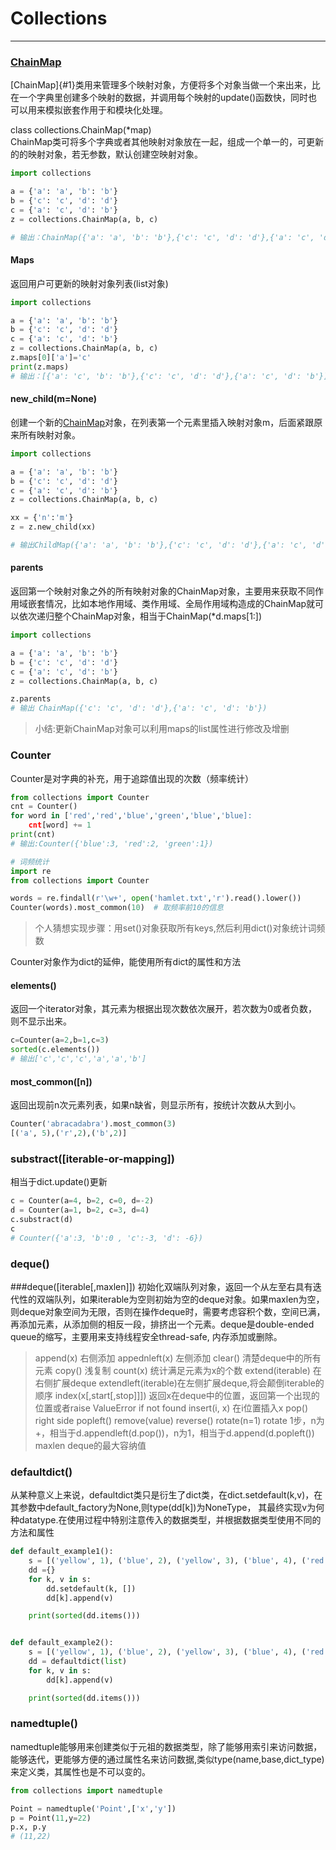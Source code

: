 # Collections

---

### [ChainMap](#chainmap)

[ChainMap]{#1}类用来管理多个映射对象，方便将多个对象当做一个来出来，比在一个字典里创建多个映射的数据，并调用每个映射的update\(\)函数快，同时也可以用来模拟嵌套作用于和模块化处理。

class collections.ChainMap\(\*map\)  
ChainMap类可将多个字典或者其他映射对象放在一起，组成一个单一的，可更新的的映射对象，若无参数，默认创建空映射对象。

```py
import collections

a = {'a': 'a', 'b': 'b'}
b = {'c': 'c', 'd': 'd'}
c = {'a': 'c', 'd': 'b'}
z = collections.ChainMap(a, b, c)

# 输出：ChainMap({'a': 'a', 'b': 'b'},{'c': 'c', 'd': 'd'},{'a': 'c', 'd': 'b'})
```

#### Maps

返回用户可更新的映射对象列表\(list对象\)

```py
import collections

a = {'a': 'a', 'b': 'b'}
b = {'c': 'c', 'd': 'd'}
c = {'a': 'c', 'd': 'b'}
z = collections.ChainMap(a, b, c)
z.maps[0]['a']='c'
print(z.maps)
# 输出：[{'a': 'c', 'b': 'b'},{'c': 'c', 'd': 'd'},{'a': 'c', 'd': 'b'}]
```

#### new\_child\(m=None\)

创建一个新的[ChainMap](#1)对象，在列表第一个元素里插入映射对象m，后面紧跟原来所有映射对象。

```py
import collections

a = {'a': 'a', 'b': 'b'}
b = {'c': 'c', 'd': 'd'}
c = {'a': 'c', 'd': 'b'}
z = collections.ChainMap(a, b, c)

xx = {'n':'m'}
z = z.new_child(xx)

# 输出ChildMap({'a': 'a', 'b': 'b'},{'c': 'c', 'd': 'd'},{'a': 'c', 'd': 'b'},{'n':'m'})
```

#### parents

返回第一个映射对象之外的所有映射对象的ChainMap对象，主要用来获取不同作用域嵌套情况，比如本地作用域、类作用域、全局作用域构造成的ChainMap就可以依次递归整个ChainMap对象，相当于ChainMap\(\*d.maps\[1:\]\)

```py
import collections

a = {'a': 'a', 'b': 'b'}
b = {'c': 'c', 'd': 'd'}
c = {'a': 'c', 'd': 'b'}
z = collections.ChainMap(a, b, c)

z.parents
# 输出 ChainMap({'c': 'c', 'd': 'd'},{'a': 'c', 'd': 'b'})
```
>小结:更新ChainMap对象可以利用maps的list属性进行修改及增删

### Counter
Counter是对字典的补充，用于追踪值出现的次数（频率统计）
```py
from collections import Counter
cnt = Counter()
for word in ['red','red','blue','green','blue','blue]:
    cnt[word] += 1
print(cnt)
# 输出:Counter({'blue':3, 'red':2, 'green':1})
```
```py
# 词频统计
import re
from collections import Counter

words = re.findall(r'\w+', open('hamlet.txt','r').read().lower())
Counter(words).most_common(10)  # 取频率前10的信息

```
> 个人猜想实现步骤：用set()对象获取所有keys,然后利用dict()对象统计词频数

Counter对象作为dict的延伸，能使用所有dict的属性和方法
#### elements()
返回一个iterator对象，其元素为根据出现次数依次展开，若次数为0或者负数，则不显示出来。
```py
c=Counter(a=2,b=1,c=3)
sorted(c.elements())
# 输出['c','c','c','a','a','b']
```
#### most_common([n])
返回出现前n次元素列表，如果n缺省，则显示所有，按统计次数从大到小。
```py
Counter('abracadabra').most_common(3)
[('a', 5),('r',2),('b',2)]
```
### substract([iterable-or-mapping])
相当于dict.update()更新
```py
c = Counter(a=4, b=2, c=0, d=-2)
d = Counter(a=1, b=2, c=3, d=4)
c.substract(d)
c
# Counter({'a':3, 'b':0 , 'c':-3, 'd': -6})
```
### deque()
###deque([iterable[,maxlen]])
初始化双端队列对象，返回一个从左至右具有迭代性的双端队列，如果iterable为空则初始为空的deque对象。如果maxlen为空，则deque对象空间为无限，否则在操作deque时，需要考虑容积个数，空间已满，再添加元素，从添加侧的相反一段，排挤出一个元素。deque是double-ended queue的缩写，主要用来支持线程安全thread-safe, 内存添加或删除。
> append(x) 右侧添加
> appednleft(x) 左侧添加
> clear() 清楚deque中的所有元素
> copy() 浅复制
> count(x)  统计满足元素为x的个数
> extend(iterable) 在右侧扩展deque
> extendleft(iterable)在左侧扩展deque,将会颠倒iterable的顺序
> index(x[,start[,stop]]]) 返回x在deque中的位置，返回第一个出现的位置或者raise ValueError if not found
> insert(i, x) 在i位置插入x
> pop() right side
> popleft()
> remove(value) 
> reverse()
> rotate(n=1) rotate 1步，n为+，相当于d.appendleft(d.pop())，n为1，相当于d.append(d.popleft())
> maxlen deque的最大容纳值

### defaultdict()
从某种意义上来说，defaultdict类只是衍生了dict类，在dict.setdefault(k,v)，在其参数中default_factory为None,则type(dd[k])为NoneType， 其最终实现v为何种datatype.在使用过程中特别注意传入的数据类型，并根据数据类型使用不同的方法和属性
```py
def default_example1():
    s = [('yellow', 1), ('blue', 2), ('yellow', 3), ('blue', 4), ('red', 1)]
    dd ={}
    for k, v in s:
        dd.setdefault(k, [])
        dd[k].append(v)

    print(sorted(dd.items()))


def default_example2():
    s = [('yellow', 1), ('blue', 2), ('yellow', 3), ('blue', 4), ('red', 1)]
    dd = defaultdict(list)
    for k, v in s:
        dd[k].append(v)

    print(sorted(dd.items()))
```
### namedtuple()
namedtuple能够用来创建类似于元祖的数据类型，除了能够用索引来访问数据，能够迭代，更能够方便的通过属性名来访问数据,类似type(name,base,dict_type)来定义类，其属性也是不可以变的。
```py
from collections import namedtuple

Point = namedtuple('Point',['x','y'])
p = Point(11,y=22)
p.x, p.y
# (11,22)
```
































